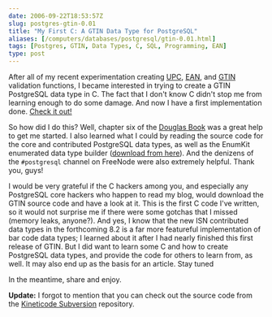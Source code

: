```yaml
--- 
date: 2006-09-22T18:53:57Z
slug: postgres-gtin-0.01
title: "My First C: A GTIN Data Type for PostgreSQL"
aliases: [/computers/databases/postgresql/gtin-0.01.html]
tags: [Postgres, GTIN, Data Types, C, SQL, Programming, EAN]
type: post
---
```


After all of my recent experimentation creating [UPC], [EAN], and [GTIN]
validation functions, I became interested in trying to create a GTIN PostgreSQL
data type in C. The fact that I don't know C didn't stop me from learning enough
to do some damage. And now I have a first implementation done. [Check it out!]

So how did I do this? Well, chapter six of the [Douglas Book] was a great help
to get me started. I also learned what I could by reading the source code for
the core and contributed PostgreSQL data types, as well as the EnumKit
enumerated data type builder ([download from here]). And the denizens of the
`#postgresql` channel on FreeNode were also extremely helpful. Thank you, guys!

I would be very grateful if the C hackers among you, and especially any
PostgreSQL core hackers who happen to read my blog, would download the GTIN
source code and have a look at it. This is the first C code I've written, so it
would not surprise me if there were some gotchas that I missed (memory leaks,
anyone?). And yes, I know that the new ISN contributed data types in the
forthcoming 8.2 is a far more featureful implementation of bar code data types;
I learned about it after I had nearly finished this first release of GTIN. But I
did want to learn some C and how to create PostgreSQL data types, and provide
the code for others to learn from, as well. It may also end up as the basis for
an article. Stay tuned

In the meantime, share and enjoy.

**Update:** I forgot to mention that you can check out the source code from the
[Kineticode Subversion] repository.

  [UPC]: /computers/databases/postgresql/plpgsql_upc_validation.html
    "Validating UPCs with PL/pgSQL"
  [EAN]: /computers/databases/postgresql/ean_validation.html
    "Corrected PostgreSQL EAN Functions"
  [GTIN]: /computers/programming/perl/stepped_series.html
    "Stepped Series of Numbers in Perl"
  [Check it out!]: http://pgfoundry.org/frs/?group_id=1000229
    "Download the GTIN data type"
  [Douglas Book]: https://www.amazon.com/exec/obidos/ASIN/0672327562/justatheory-20
    "“PostgreSQL (2nd Edition)” by Douglas and Douglas"
  [download from here]: http://developer.postgresql.org/~adunstan/
    "Andrew Dunstan at PostgreSQL.org"
  [Kineticode Subversion]: https://svn.kineticode.com/gtin/trunk/
    "The GTIN Subversion trunk"
